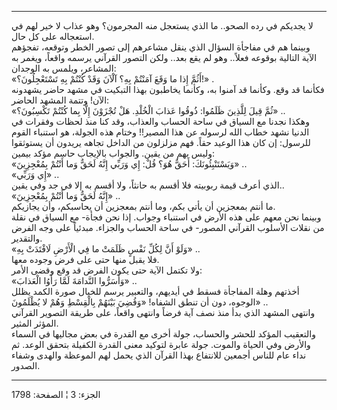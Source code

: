 ------------------------------------------------------------------------

لا يجديكم في رده الصحو.. ما الذي يستعجل منه المجرمون؟ وهو عذاب لا خير
لهم في استعجاله على كل حال.  
وبينما هم في مفاجأة السؤال الذي ينقل مشاعرهم إلى تصور الخطر وتوقعه،
تفجؤهم الآية التالية بوقوعه فعلاً.. وهو لم يقع بعد.. ولكن التصور القرآني
يرسمه واقعاً، ويغمر به المشاعر، ويلمس به الوجدان:  
«أَثُمَّ إِذا ما وَقَعَ آمَنْتُمْ بِهِ؟ آلْآنَ وَقَدْ كُنْتُمْ بِهِ تَسْتَعْجِلُونَ؟!» .  
فكأنما قد وقع. وكأنما قد آمنوا به، وكأنما يخاطبون بهذا التبكيت في مشهد
حاضر يشهدونه الآن! وتتمة المشهد الحاضر:  
«ثُمَّ قِيلَ لِلَّذِينَ ظَلَمُوا: ذُوقُوا عَذابَ الْخُلْدِ. هَلْ تُجْزَوْنَ إِلَّا بِما كُنْتُمْ تَكْسِبُونَ؟»
..  
وهكذا نجدنا مع السياق في ساحة الحساب والعذاب، وقد كنا منذ لحظات وفقرات
في الدنيا نشهد خطاب الله لرسوله عن هذا المصير!! وختام هذه الجولة، هو
استنباء القوم للرسول: إن كان هذا الوعيد حقاً. فهم مزلزلون من الداخل تجاهه
يريدون أن يستوثقوا وليس بهم من يقين. والجواب بالإيجاب حاسم مؤكد بيمين:  
«وَيَسْتَنْبِئُونَكَ: أَحَقٌّ هُوَ؟ قُلْ: إِي وَرَبِّي إِنَّهُ لَحَقٌّ وَما أَنْتُمْ بِمُعْجِزِينَ» ..  
«إِي وَرَبِّي» ..  
الذي أعرف قيمة ربوبيته فلا أقسم به حانثاً، ولا أقسم به إلا في جد وفي
يقين..  
«إِنَّهُ لَحَقٌّ وَما أَنْتُمْ بِمُعْجِزِينَ» ..  
ما أنتم بمعجزين أن يأتي بكم، وما أنتم بمعجزين أن يحاسبكم، وأن يجازيكم.  
وبينما نحن معهم على هذه الأرض في استنباء وجواب. إذا نحن فجأة- مع السياق
في نقلة من نقلات الأسلوب القرآني المصور- في ساحة الحساب والجزاء. مبدئياً
على وجه الفرض والتقدير.  
«وَلَوْ أَنَّ لِكُلِّ نَفْسٍ ظَلَمَتْ ما فِي الْأَرْضِ لَافْتَدَتْ بِهِ» ..  
فلا يقبل منها حتى على فرض وجوده معها.  
ولا تكتمل الآية حتى يكون الفرض قد وقع وقضى الأمر:  
«وَأَسَرُّوا النَّدامَةَ لَمَّا رَأَوُا الْعَذابَ» ..  
أخذتهم وهلة المفاجأة فسقط في أيديهم، والتعبير يرسم للخيال صورة الكمد
يظلل الوجوه، دون أن تنطق الشفاه! «وَقُضِيَ بَيْنَهُمْ بِالْقِسْطِ وَهُمْ لا يُظْلَمُونَ» ..  
وانتهى المشهد الذي بدأ منذ نصف آية فرضاً وانتهى واقعاً، على طريقة التصوير
القرآني المؤثر المثير.  
والتعقيب المؤكد للحشر والحساب، جولة أخرى مع القدرة في بعض مجاليها في
السماء والأرض وفي الحياة والموت. جولة عابرة لتوكيد معنى القدرة الكفيلة
بتحقق الوعد. ثم نداء عام للناس أجمعين للانتفاع بهذا القرآن الذي يحمل لهم
الموعظة والهدى وشفاء الصدور.

------------------------------------------------------------------------

الجزء: 3 ¦ الصفحة: 1798
